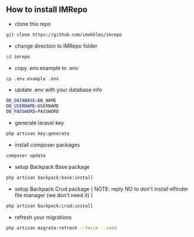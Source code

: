 ## How to install IMRepo

* clone this repo 
```bash
git clone https://github.com/imokhles/imrepo
```
* change direction to IMRepo folder
```bash
cd imrepo
```
* copy .env.example to .env
```bash
cp .env.example .env
```
* update .env with your database info
```bash
DB_DATABASE=DB_NAME
DB_USERNAME=USERNAME
DB_PASSWORD=PASSWORD
```
* generate laravel key
```bash
php artisan key:generate
```
* install composer packages
```bash
composer update
```
* setup Backpack Base package
```bash
php artisan backpack:base:install
```
* setup Backpack Crud package ( NOTE: reply NO to don't install elfinder file manager (we don't need it) )
```bash
php artisan backpack:crud:install
```
* refresh your migrations 
```bash
php artisan migrate:refresh --force --seed
```
